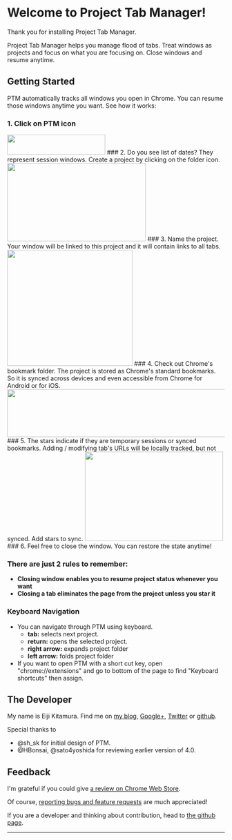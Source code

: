 # Welcome to Project Tab Manager!

Thank you for installing Project Tab Manager.

Project Tab Manager helps you manage flood of tabs. Treat windows as projects and focus on what you are focusing on. Close windows and resume anytime.

## Getting Started
PTM automatically tracks all windows you open in Chrome. You can resume those windows anytime you want. See how it works:

### 1. Click on PTM icon
<img src="https://raw.githubusercontent.com/agektmr/ProjectTabManager/master/assets/readme_0.png" width="227" height="46" />
### 2. Do you see list of dates? They represent session windows. Create a project by clicking on the folder icon.
<img src="https://raw.githubusercontent.com/agektmr/ProjectTabManager/master/assets/readme_1.png" width="321" height="181" />
### 3. Name the project. Your window will be linked to this project and it will contain links to all tabs.
<img src="https://raw.githubusercontent.com/agektmr/ProjectTabManager/master/assets/readme_3.png" width="290" height="269" />
### 4. Check out Chrome's bookmark folder. The project is stored as Chrome's standard bookmarks. So it is synced across devices and even accessible from Chrome for Android or for iOS.
<img src="https://raw.githubusercontent.com/agektmr/ProjectTabManager/master/assets/readme_5.png" width="533" height="111" />
### 5. The stars indicate if they are temporary sessions or synced bookmarks. Adding / modifying tab's URLs will be locally tracked, but not synced. Add stars to sync.
<img src="https://raw.githubusercontent.com/agektmr/ProjectTabManager/master/assets/readme_6.png" width="320" height="207" />
### 6. Feel free to close the window. You can restore the state anytime!

### There are just 2 rules to remember:
- **Closing window enables you to resume project status whenever you want**
- **Closing a tab eliminates the page from the project unless you star it**

### Keyboard Navigation

- You can navigate through PTM using keyboard.
    - **tab:** selects next project.
    - **return:** opens the selected project.
    - **right arrow:** expands project folder
    - **left arrow:** folds project folder
- If you want to open PTM with a short cut key, open "chrome://extensions" and go to bottom of the page to find "Keyboard shortcuts" then assign.

## The Developer
My name is Eiji Kitamura. Find me on [my blog](http://blog.agektmr.com), [Google+](http://google.com/+agektmr), [Twitter](http://twitter.com/agektmr) or [github](https://github.com/agektmr).

Special thanks to
* @sh_sk for initial design of PTM.
* @HBonsai, @sato4yoshida for reviewing earlier version of 4.0.

## Feedback
I'm grateful if you could give [a review on Chrome Web Store](https://chrome.google.com/webstore/support/iapdnheekciiecjijobcglkcgeckpoia).

Of course, [reporting bugs and feature requests](https://chrome.google.com/webstore/detail/project-tab-manager/iapdnheekciiecjijobcglkcgeckpoia/details) are much appreciated!

If you are a developer and thinking about contribution, head to [the github page](https://github.com/agektmr/ProjectTabManager).

----
